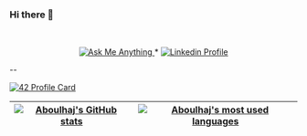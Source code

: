 ### Hi there 👋

<!--
**ALI-Bou55/ALI-Bou55** is a ✨ _special_ ✨ repository because its `README.md` (this file) appears on your GitHub profile.

Here are some ideas to get you started:

- 🔭 I’m currently working on ...
- 🌱 I’m currently learning ...
- 👯 I’m looking to collaborate on ...
- 🤔 I’m looking for help with ...
- 💬 Ask me about ...
- 📫 How to reach me: ...
- 😄 Pronouns: ...
- ⚡ Fun fact: ...
-->
<br/>
<p align="center">
	<a href="#">
		<img alt="Ask Me Anything" src="https://img.shields.io/badge/-Ask_me_anything-blueviolet?style=flat&logo=Gmail&logoColor=white&link=mailto:ali.boulhajat@gmail.com" />
	</a>
	<span> * </span>
	<a href="#">
		<img alt="Linkedin Profile" src="https://img.shields.io/badge/-Linkedin_Profile-0072b1?style=flat&logo=Linkedin&logoColor=white&link=https://www.linkedin.com/in/ali-boulhajat" />
	</a>
</p>
--

[![42 Profile Card](https://1337-readme.vercel.app/api/profile?cursus=42cursus&dark=true&login=aboulhaj)](https://github.com/ALI-BOULHAJAT)

| [![Aboulhaj's GitHub stats](https://github-readme-stats-eight-virid.vercel.app/api?username=ALI-BOULHAJAT&count_private=true&theme=calm&show_icons=true)](https://github.com/ALI-BOULHAJAT?tab=repositories) | [![Aboulhaj's most used languages](https://github-readme-stats.vercel.app/api/top-langs/?username=ALI-BOULHAJAT&layout=compact&hide_border=true&theme=jolly)](https://github.com/ALI-BOULHAJAT?tab=repositories) |
|:-:|:-:|

